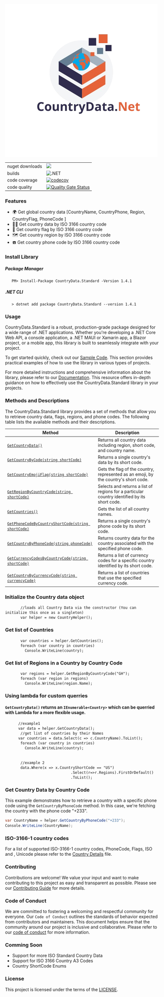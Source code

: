 
<!-- logo -->

![Logo](./Assets/CountryData.Net.Logo.png)


| | |
|-|-|
| nuget downloads | [![](https://img.shields.io/nuget/dt/CountryData.Standard)](https://www.nuget.org/packages/CountryData.Standard) |
| builds | ![.NET](https://github.com/frankodoom/CountryData.Net/actions/workflows/development-action.yml/badge.svg?branch=development) |
|code coverage|[![codecov](https://codecov.io/github/frankodoom/CountryData.Net/branch/development/graph/badge.svg?token=E79CY267AR)](https://codecov.io/github/frankodoom/CountryData.Net)
|code quality |[![Quality Gate Status](https://sonarcloud.io/api/project_badges/measure?project=frankodoom_CountryData.Net&metric=alert_status)](https://sonarcloud.io/summary/new_code?id=frankodoom_CountryData.Net)


### Features

- 🌍 Get global country data [CountryName, CountryPhone, Region, CountryFlag, PhoneCode ]
- 🏳️‍🌈 Get country data by ISO 3166 country code
- 🚩 Get country flag by ISO 3166 country code
- 🗺️ Get country region by ISO 3166 country code
- ☎️ Get country phone code by ISO 3166 country code

### Install Library
##### Package Manager
```cSharp
   PM> Install-Package CountryData.Standard -Version 1.4.1
```

##### .NET CLI
```cSharp
   > dotnet add package CountryData.Standard --version 1.4.1
```


### Usage

CountryData.Standard is a robust, production-grade package designed for a wide range of .NET applications. Whether you're developing a .NET Core Web API, a console application, a .NET MAUI or Xamarin app, a Blazor project, or a mobile app, this library is built to seamlessly integrate with your project. 

To get started quickly, check out our [Sample Code](./sample/README.md). This section provides practical examples of how to use the library in various types of projects.

For more detailed instructions and comprehensive information about the library, please refer to our [Documentation](./docs/README.md). This resource offers in-depth guidance on how to effectively use the CountryData.Standard library in your projects.




### Methods and Descriptions

The CountryData.Standard library provides a set of methods that allow you to retrieve country data, flags, regions, and phone codes. The following table lists the available methods and their descriptions.

| Method | Description |
|--------|-------------|
| [`GetCountryData()`](./docs/README.md) | Returns all country data including region, short code, and country name. |
| [`GetCountryByCode(string shortCode)`](./docs/README.md) | Returns a single country's data by its short code. |
| [`GetCountryEmojiFlag(string shortCode)`](./docs/README.md) | Gets the flag of the country, represented as an emoji, by the country's short code. |
| [`GetRegionByCountryCode(string shortCode)`](./docs/README.md) | Selects and returns a list of regions for a particular country identified by its short code. |
| [`GetCountries()`](./docs/README.md) | Gets the list of all country names. |
| [`GetPhoneCodeByCountryShortCode(string shortCode)`](./docs/README.md) | Returns a single country's phone code by its short code. |
| [`GetCountryByPhoneCode(string phoneCode)`](./docs/README.md) | Returns country data for the country associated with the specified phone code. |
| [`GetCurrencyCodesByCountryCode(string shortCode)`](./docs/README.md) | Returns a list of currency codes for a specific country identified by its short code. |
| [`GetCountryByCurrencyCode(string currencyCode)`](./docs/README.md) | Returns a list of countries that use the specified currency code. |


### Initialize the Country data object

```cSharp
       //loads all Country Data via the constructor (You can initialize this once as a singleton)
       var helper = new CountryHelper();
```


### Get list of Countries 
```cSharp
       var countries = helper.GetCountries();
       foreach (var country in countries) 
         Console.WriteLine(country);
```


### Get list of Regions in a Country by Country Code
```cSharp
       var regions = helper.GetRegionByCountryCode("GH");
       foreach (var region in regions)
         Console.WriteLine(region.Name);
```
### Using lambda for custom querries
#### `GetCountryData()` returns an `IEnumerable<Country>` which can be querried with Lambda for a more flexible usage.
```cSharp
      //example1
      var data = helper.GetCountryData();
       //get list of countries by their Names
      var countries = data.Select(c => c.CountryName).ToList();
       foreach (var country in countries)
         Console.WriteLine(country);
       
      
       //example 2
       data.Where(x => x.CountryShortCode == "US")
                              .Select(r=>r.Regions).FirstOrDefault()
                              .ToList();
```

### Get Country Data by Country Code
This example demonstrates how to retrieve a country with a specific phone code using the `GetCountryByPhoneCode` method. In this case, we're fetching the country with the phone code "+233".

```csharp
var CountryName = helper.GetCountryByPhoneCode("+233");
Console.WriteLine(CountryName);
```


### ISO-3166-1 country codes

For a list of supported ISO-3166-1 country codes, PhoneCode, Flags, ISO and , Unicode  please refer to the [Country Details](./CountryData/CountryDetails.md) file.



### Contributing

Contributions are welcome! We value your input and want to make contributing to this project as easy and transparent as possible. Please see our [Contributing Guide](CONTRIBUTING.md) for more details.

### Code of Conduct

We are committed to fostering a welcoming and respectful community for everyone. Our `Code of Conduct` outlines the standards of behavior expected from contributors and maintainers. This document helps ensure that the community around our project is inclusive and collaborative. Please refer to our [code of conduct](CODE_OF_CONDUCT.md)   for more information.


### Comming Soon
* Support for more ISO Standard Country Data
* Support for ISO 3166 Country A3 Codes
* Country ShortCode Enums 


### License

This project is licensed under the terms of the [LICENSE](LICENSE).

